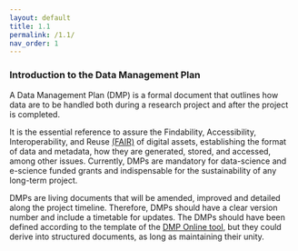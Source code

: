 ```yaml
---
layout: default
title: 1.1
permalink: /1.1/
nav_order: 1
---
```


### Introduction to the Data Management Plan

A Data Management Plan (DMP) is a formal document that outlines how data are to be handled both during a research project and after the project is completed. 

It is the essential reference to assure the Findability, Accessibility, Interoperability, and Reuse [(FAIR)](https://www.go-fair.org/fair-principles/) of digital assets, establishing the format of data and metadata, how they are generated, stored, and accessed, among other issues. Currently, DMPs are mandatory for data-science and e-science funded grants and indispensable for the sustainability of any long-term project.

DMPs are living documents that will be amended, improved and detailed along the project timeline. Therefore, DMPs should have a clear version number and include a timetable for updates. The DMPs should have been defined according to the template of the [DMP Online tool](https://dmponline.dcc.ac.uk/), but they could derive into structured documents, as long as maintaining their unity.
